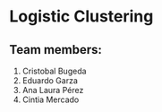 # Logistic Clustering
## Team members:

1. Cristobal Bugeda
2. Eduardo Garza
3. Ana Laura Pérez
4. Cintia Mercado

